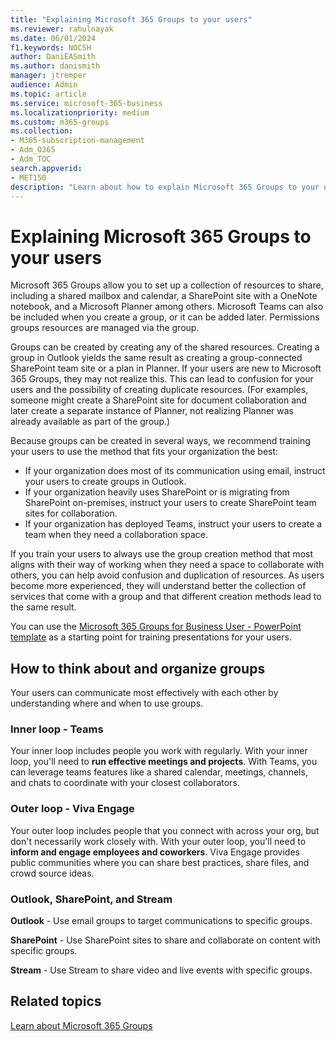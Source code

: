 ```yaml
---
title: "Explaining Microsoft 365 Groups to your users"
ms.reviewer: rahulnayak
ms.date: 06/01/2024
f1.keywords: NOCSH
author: DaniEASmith
ms.author: danismith
manager: jtremper
audience: Admin
ms.topic: article
ms.service: microsoft-365-business
ms.localizationpriority: medium
ms.custom: m365-groups
ms.collection: 
- M365-subscription-management 
- Adm_O365
- Adm_TOC
search.appverid:
- MET150
description: "Learn about how to explain Microsoft 365 Groups to your users."
---
```


# Explaining Microsoft 365 Groups to your users

Microsoft 365 Groups allow you to set up a collection of resources to share, including a shared mailbox and calendar, a SharePoint site with a OneNote notebook, and a Microsoft Planner among others. Microsoft Teams can also be included when you create a group, or it can  be added later. Permissions groups resources are managed via the group.

Groups can be created by creating any of the shared resources. Creating a group in Outlook yields the same result as creating a group-connected SharePoint team site or a plan in Planner. If your users are new to Microsoft 365 Groups, they may not realize this. This can lead to confusion for your users and the possibility of creating duplicate resources. (For examples, someone might create a SharePoint site for document collaboration and later create a separate instance of Planner, not realizing Planner was already available as part of the group.)

Because groups can be created in several ways, we recommend training your users to use the method that fits your organization the best:

- If your organization does most of its communication using email, instruct your users to create groups in Outlook.
- If your organization heavily uses SharePoint or is migrating from SharePoint on-premises, instruct your users to create SharePoint team sites for collaboration.
- If your organization has deployed Teams, instruct your users to create a team when they need a collaboration space.

If you train your users to always use the group creation method that most aligns with their way of working when they need a space to collaborate with others, you can help avoid confusion and duplication of resources. As users become more experienced, they will understand better the collection of services that come with a group and that different creation methods lead to the same result.

You can use the [Microsoft 365 Groups for Business User - PowerPoint template](https://www.microsoft.com/download/details.aspx?id=102396) as a starting point for training presentations for your users.

## How to think about and organize groups

Your users can communicate most effectively with each other by understanding where and when to use groups.

### Inner loop - Teams

Your inner loop includes people you work with regularly. With your inner loop, you'll need to **run effective meetings and projects**. With Teams, you can leverage teams features like a shared calendar, meetings, channels, and chats to coordinate with your closest collaborators.

### Outer loop - Viva Engage

Your outer loop includes people that you connect with across your org, but don't necessarily work closely with. With your outer loop, you'll need to **inform and engage employees and coworkers**. Viva Engage provides public communities where you can share best practices, share files, and crowd source ideas.

### Outlook, SharePoint, and Stream

**Outlook** - Use email groups to target communications to specific groups.

**SharePoint** - Use SharePoint sites to share and collaborate on content with specific groups.

**Stream** - Use Stream to share video and live events with specific groups.

## Related topics

[Learn about Microsoft 365 Groups](https://support.microsoft.com/office/b565caa1-5c40-40ef-9915-60fdb2d97fa2)
